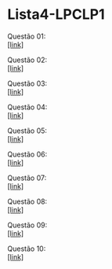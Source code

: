 # Lista4-LPCLP1

Questão 01:  
[[link]](https://github.com/G43D05/Lista4-LPCLP1/blob/main/questao01.c)    

Questão 02:  
[[link]](https://github.com/G43D05/Lista4-LPCLP1/blob/main/questao02.c)    

Questão 03:  
[[link]](https://github.com/G43D05/Lista4-LPCLP1/blob/main/questao03.c)    

Questão 04:  
[[link]](https://github.com/G43D05/Lista4-LPCLP1/blob/main/questao04.c)    

Questão 05:  
[[link]](https://github.com/G43D05/Lista4-LPCLP1/blob/main/questao05.c)    

Questão 06:  
[[link]](https://github.com/G43D05/Lista4-LPCLP1/blob/main/questao06.c)    

Questão 07:  
[[link]](https://github.com/G43D05/Lista4-LPCLP1/blob/main/questao07.c)    

Questão 08:  
[[link]](https://github.com/G43D05/Lista4-LPCLP1/blob/main/questao08.c)    

Questão 09:  
[[link]](https://github.com/G43D05/Lista4-LPCLP1/blob/main/questao09.c)    

Questão 10:  
[[link]](https://github.com/G43D05/Lista4-LPCLP1/blob/main/questao10.c)    
